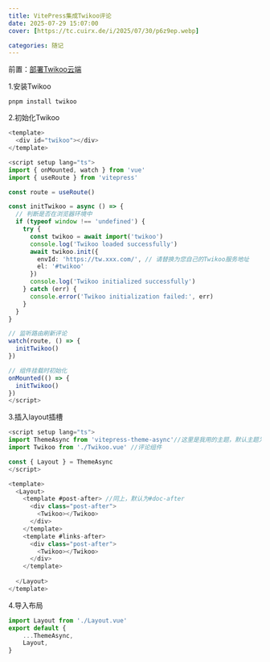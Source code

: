 ```yaml
---
title: VitePress集成Twikoo评论
date: 2025-07-29 15:07:00
cover: [https://tc.cuirx.de/i/2025/07/30/p6z9ep.webp]

categories: 随记
---
```



前置：[部署Twikoo云端](https://twikoo.js.org/backend.html)

1.安装Twikoo

```shell [npm]
pnpm install twikoo
```

2.初始化Twikoo

```typescript [.vitepress\theme\components\Twikoo.vue]
<template>
  <div id="twikoo"></div>
</template>

<script setup lang="ts">
import { onMounted, watch } from 'vue'
import { useRoute } from 'vitepress'

const route = useRoute()

const initTwikoo = async () => {
  // 判断是否在浏览器环境中
  if (typeof window !== 'undefined') {
    try {
      const twikoo = await import('twikoo')
      console.log('Twikoo loaded successfully')
      await twikoo.init({
        envId: 'https://tw.xxx.com/', // 请替换为您自己的Twikoo服务地址
        el: '#twikoo'
      })
      console.log('Twikoo initialized successfully')
    } catch (err) {
      console.error('Twikoo initialization failed:', err)
    }
  }
}

// 监听路由刷新评论
watch(route, () => {
  initTwikoo()
})

// 组件挂载时初始化
onMounted(() => {
  initTwikoo()
})
</script>
```

3.插入layout插槽

```typescript [.vitepress\theme\components\Layout.vue]
<script setup lang="ts">
import ThemeAsync from 'vitepress-theme-async'//这里是我用的主题，默认主题为import DefaultTheme from 'vitepress/theme'
import Twikoo from './Twikoo.vue' //评论组件

const { Layout } = ThemeAsync
</script>

<template>
  <Layout>
    <template #post-after> //同上，默认为#doc-after
      <div class="post-after">
        <Twikoo></Twikoo>
      </div>
    </template>
    <template #links-after>
      <div class="post-after">
        <Twikoo></Twikoo>
      </div>
    </template>
    
  </Layout>
</template>

```

4.导入布局

``` typescript [.vitepress\theme\index.ts]
import Layout from './Layout.vue'
export default {
    ...ThemeAsync,
    Layout,
}
```